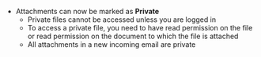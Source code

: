 - Attachments can now be marked as **Private**
	- Private files cannot be accessed unless you are logged in
	- To access a private file, you need to have read permission on the file or read permission on the document to which the file is attached
	- All attachments in a new incoming email are private
